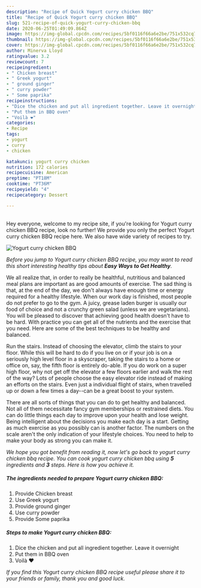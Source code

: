```yaml
---
description: "Recipe of Quick Yogurt curry chicken BBQ"
title: "Recipe of Quick Yogurt curry chicken BBQ"
slug: 521-recipe-of-quick-yogurt-curry-chicken-bbq
date: 2020-06-25T01:49:09.864Z
image: https://img-global.cpcdn.com/recipes/5bf0116f66a6e2be/751x532cq70/yogurt-curry-chicken-bbq-recipe-main-photo.jpg
thumbnail: https://img-global.cpcdn.com/recipes/5bf0116f66a6e2be/751x532cq70/yogurt-curry-chicken-bbq-recipe-main-photo.jpg
cover: https://img-global.cpcdn.com/recipes/5bf0116f66a6e2be/751x532cq70/yogurt-curry-chicken-bbq-recipe-main-photo.jpg
author: Minerva Lloyd
ratingvalue: 3.2
reviewcount: 7
recipeingredient:
- " Chicken breast"
- " Greek yogurt"
- " ground ginger"
- " curry powder"
- " Some paprika"
recipeinstructions:
- "Dice the chicken and put all ingredient together. Leave it overnight"
- "Put them in BBQ oven"
- "Voilà ❤️"
categories:
- Recipe
tags:
- yogurt
- curry
- chicken

katakunci: yogurt curry chicken 
nutrition: 172 calories
recipecuisine: American
preptime: "PT18M"
cooktime: "PT36M"
recipeyield: "4"
recipecategory: Dessert

---
```

<br>
Hey everyone, welcome to my recipe site, if you're looking for Yogurt curry chicken BBQ recipe, look no further! We provide you only the perfect Yogurt curry chicken BBQ recipe here. We also have wide variety of recipes to try.
<br>


![Yogurt curry chicken BBQ](https://img-global.cpcdn.com/recipes/5bf0116f66a6e2be/751x532cq70/yogurt-curry-chicken-bbq-recipe-main-photo.jpg)

<i>Before you jump to Yogurt curry chicken BBQ recipe, you may want to read this short interesting healthy tips about <strong>Easy Ways to Get Healthy</strong>.</i>

We all realize that, in order to really be healthful, nutritious and balanced meal plans are important as are good amounts of exercise. The sad thing is that, at the end of the day, we don't always have enough time or energy required for a healthy lifestyle. When our work day is finished, most people do not prefer to go to the gym. A juicy, grease laden burger is usually our food of choice and not a crunchy green salad (unless we are vegetarians). You will be pleased to discover that achieving good health doesn't have to be hard. With practice you can get all of the nutrients and the exercise that you need. Here are some of the best techniques to be healthy and balanced.

Run the stairs. Instead of choosing the elevator, climb the stairs to your floor. While this will be hard to do if you live on or if your job is on a seriously high level floor in a skyscraper, taking the stairs to a home or office on, say, the fifth floor is entirely do-able. If you do work on a super high floor, why not get off the elevator a few floors earlier and walk the rest of the way? Lots of people choose the easy elevator ride instead of making an efforts on the stairs. Even just a individual flight of stairs, when travelled up or down a few times a day--can be a great boost to your system. 

There are all sorts of things that you can do to get healthy and balanced. Not all of them necessitate fancy gym memberships or restrained diets. You can do little things each day to improve upon your health and lose weight. Being intelligent about the decisions you make each day is a start. Getting as much exercise as you possibly can is another factor. The numbers on the scale aren't the only indication of your lifestyle choices. You need to help to make your body as strong you can make it. 


<i>We hope you got benefit from reading it, now let's go back to yogurt curry chicken bbq recipe. You can cook yogurt curry chicken bbq using <strong>5</strong> ingredients and <strong>3</strong> steps. Here is how you achieve it.
</i>

##### The ingredients needed to prepare Yogurt curry chicken BBQ:

1. Provide  Chicken breast
1. Use  Greek yogurt
1. Provide  ground ginger
1. Use  curry powder
1. Provide  Some paprika


##### Steps to make Yogurt curry chicken BBQ:

1. Dice the chicken and put all ingredient together. Leave it overnight
1. Put them in BBQ oven
1. Voilà ❤️


<i>If you find this Yogurt curry chicken BBQ recipe useful please share it to your friends or family, thank you and good luck.</i>
